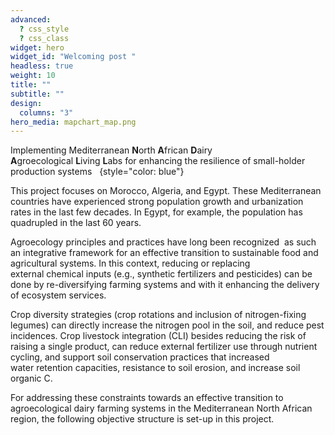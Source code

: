 ```yaml
---
advanced:
  ? css_style
  ? css_class
widget: hero
widget_id: "Welcoming post "
headless: true
weight: 10
title: ""
subtitle: ""
design:
  columns: "3"
hero_media: mapchart_map.png
---
```

Implementing Mediterranean **N**orth **A**frican **D**airy 
**A**groecological **L**iving **L**abs for enhancing the 
resilience of small-holder production systems  
{style="color: blue"}

This project focuses on Morocco, Algeria, and Egypt. These Mediterranean countries have experienced strong population growth and urbanization rates in the last few decades. 
In Egypt, for example, the population has quadrupled in the last 60 years.

Agroecology principles and practices have long been recognized 
as such an integrative framework for an effective transition to 
sustainable food and agricultural systems. In this context, 
reducing or replacing external chemical inputs (e.g., synthetic fertilizers 
and pesticides) can be done by re-diversifying farming systems and 
with it enhancing the delivery of ecosystem services.

Crop diversity strategies (crop rotations and inclusion of nitrogen-fixing legumes) can directly increase the nitrogen pool in the soil, and reduce pest incidences. Crop livestock integration (CLI) besides reducing the risk of raising a single product, can reduce external fertilizer use through nutrient cycling, and support soil conservation practices that increased water retention capacities, resistance to soil erosion, and increase soil organic C. 

For addressing these constraints towards an effective transition to agroecological dairy farming systems in the Mediterranean North African region, the following objective structure is set-up in this project. 


